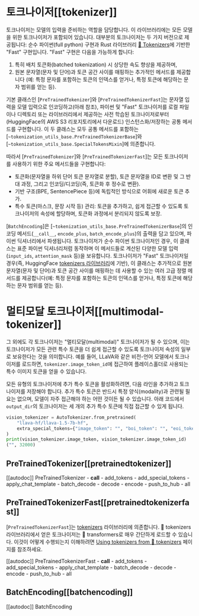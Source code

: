 <!--Copyright 2020 The HuggingFace Team. All rights reserved.

Licensed under the Apache License, Version 2.0 (the "License"); you may not use this file except in compliance with
the License. You may obtain a copy of the License at

http://www.apache.org/licenses/LICENSE-2.0

Unless required by applicable law or agreed to in writing, software distributed under the License is distributed on
an "AS IS" BASIS, WITHOUT WARRANTIES OR CONDITIONS OF ANY KIND, either express or implied. See the License for the
specific language governing permissions and limitations under the License.

⚠️ Note that this file is in Markdown but contain specific syntax for our doc-builder (similar to MDX) that may not be
rendered properly in your Markdown viewer.

-->

# 토크나이저[[tokenizer]]


토크나이저는 모델의 입력을 준비하는 역할을 담당합니다. 이 라이브러리에는 모든 모델을 위한 토크나이저가 포함되어 있습니다. 대부분의
토크나이저는 두 가지 버전으로 제공됩니다: 순수 파이썬(full python) 구현과 Rust 라이브러리
[🤗 Tokenizers](https://github.com/huggingface/tokenizers)에 기반한 "Fast" 구현입니다. "Fast" 구현은 다음을 가능하게 합니다:


1. 특히 배치 토큰화(batched tokenization) 시 상당한 속도 향상을 제공하며,
2. 원본 문자열(문자 및 단어)과 토큰 공간 사이를 매핑하는 추가적인 메서드를 제공합니다 (예: 특정 문자를 포함하는
   토큰의 인덱스를 얻거나, 특정 토큰에 해당하는 문자 범위를 얻는 등).


기본 클래스인 [`PreTrainedTokenizer`]와 [`PreTrainedTokenizerFast`]는
문자열 입력을 모델 입력으로 인코딩하고(아래 참조), 파이썬 및 "Fast" 토크나이저를
로컬 파일이나 디렉토리 또는 라이브러리에서 제공하는 사전 학습된 토크나이저로부터
(HuggingFace의 AWS S3 리포지토리에서 다운로드) 인스턴스화/저장하는 공통 메서드를 구현합니다. 이 두 클래스는 모두
공통 메서드를 포함하는 [`~tokenization_utils_base.PreTrainedTokenizerBase`]와
[`~tokenization_utils_base.SpecialTokensMixin`]에 의존합니다.


따라서 [`PreTrainedTokenizer`]와 [`PreTrainedTokenizerFast`]는 모든 토크나이저를 사용하기 위한
주요 메서드들을 구현합니다:


- 토큰화(문자열을 하위 단어 토큰 문자열로 분할), 토큰 문자열을 ID로 변환 및 그 반대 과정, 그리고
  인코딩/디코딩(즉, 토큰화 후 정수로 변환).
- 기반 구조(BPE, SentencePiece 등)에 독립적인 방식으로 어휘에 새로운 토큰 추가.
- 특수 토큰(마스크, 문장 시작 등) 관리: 토큰을 추가하고, 쉽게 접근할 수 있도록 토크나이저의 속성에 할당하며,
  토큰화 과정에서 분리되지 않도록 보장.


[`BatchEncoding`]은 [`~tokenization_utils_base.PreTrainedTokenizerBase`]의
인코딩 메서드(`__call__`, `encode_plus`, `batch_encode_plus`)의 출력을
담고 있으며, 파이썬 딕셔너리에서 파생됩니다. 토크나이저가 순수 파이썬
토크나이저인 경우, 이 클래스는 표준 파이썬 딕셔너리처럼 동작하며 이 메서드들로 계산된
다양한 모델 입력(`input_ids`, `attention_mask` 등)을 보유합니다. 토크나이저가 "Fast" 토크나이저일 경우(즉,
HuggingFace [tokenizers 라이브러리](https://github.com/huggingface/tokenizers)에 기반), 이 클래스는 추가적으로
원본 문자열(문자 및 단어)과 토큰 공간 사이를 매핑하는 데 사용할 수 있는
여러 고급 정렬 메서드를 제공합니다(예: 특정 문자를 포함하는 토큰의 인덱스를 얻거나,
특정 토큰에 해당하는 문자 범위를 얻는 등).



# 멀티모달 토크나이저[[multimodal-tokenizer]]


그 외에도 각 토크나이저는 "멀티모달(multimodal)" 토크나이저가 될 수 있으며, 이는 토크나이저가 모든 관련 특수 토큰을
더 쉽게 접근할 수 있도록 토크나이저 속성의 일부로 보유한다는 것을 의미합니다. 예를 들어, LLaVA와 같은 비전-언어 모델에서 토크나이저를 로드하면,
`tokenizer.image_token_id`에 접근하여 플레이스홀더로 사용되는 특수 이미지 토큰을 얻을 수 있습니다.


모든 유형의 토크나이저에 추가 특수 토큰을 활성화하려면, 다음 라인을 추가하고 토크나이저를 저장해야 합니다. 추가 특수 토큰은
반드시 특정 양식(modality)과 관련될 필요는 없으며, 모델이 자주 접근해야 하는 어떤 것이든 될 수 있습니다. 아래 코드에서 `output_dir`의 토크나이저는
세 개의 추가 특수 토큰에 직접 접근할 수 있게 됩니다.


```python
vision_tokenizer = AutoTokenizer.from_pretrained(
    "llava-hf/llava-1.5-7b-hf",
    extra_special_tokens={"image_token": "", "boi_token": "", "eoi_token": ""}
)
print(vision_tokenizer.image_token, vision_tokenizer.image_token_id)
("", 32000)
```


## PreTrainedTokenizer[[pretrainedtokenizer]]


[[autodoc]] PreTrainedTokenizer
    - __call__
    - add_tokens
    - add_special_tokens
    - apply_chat_template
    - batch_decode
    - decode
    - encode
    - push_to_hub
    - all


## PreTrainedTokenizerFast[[pretrainedtokenizerfast]]


[`PreTrainedTokenizerFast`]는 [tokenizers](https://huggingface.co/docs/tokenizers) 라이브러리에 의존합니다. 🤗 tokenizers 라이브러리에서 얻은 토크나이저는
🤗 transformers로 매우 간단하게 로드할 수 있습니다. 이것이 어떻게 수행되는지 이해하려면 [Using tokenizers from 🤗 tokenizers](../fast_tokenizers) 페이지를 참조하세요.


[[autodoc]] PreTrainedTokenizerFast
    - __call__
    - add_tokens
    - add_special_tokens
    - apply_chat_template
    - batch_decode
    - decode
    - encode
    - push_to_hub
    - all


## BatchEncoding[[batchencoding]]


[[autodoc]] BatchEncoding
